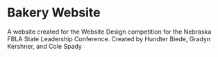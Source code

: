 Bakery Website
==============

A website created for the Website Design competition for the Nebraska FBLA State Leadership Conference. Created by Hundter Biede, Gradyn Kershner, and Cole Spady
